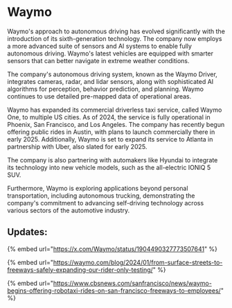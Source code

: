 # Waymo



Waymo's approach to autonomous driving has evolved significantly with the introduction of its sixth-generation technology. The company now employs a more advanced suite of sensors and AI systems to enable fully autonomous driving. Waymo's latest vehicles are equipped with smarter sensors that can better navigate in extreme weather conditions.

The company's autonomous driving system, known as the Waymo Driver, integrates cameras, radar, and lidar sensors, along with sophisticated AI algorithms for perception, behavior prediction, and planning. Waymo continues to use detailed pre-mapped data of operational areas.

Waymo has expanded its commercial driverless taxi service, called Waymo One, to multiple US cities. As of 2024, the service is fully operational in Phoenix, San Francisco, and Los Angeles. The company has recently begun offering public rides in Austin, with plans to launch commercially there in early 2025. Additionally, Waymo is set to expand its service to Atlanta in partnership with Uber, also slated for early 2025.

The company is also partnering with automakers like Hyundai to integrate its technology into new vehicle models, such as the all-electric IONIQ 5 SUV.&#x20;

Furthermore, Waymo is exploring applications beyond personal transportation, including autonomous trucking, demonstrating the company's commitment to advancing self-driving technology across various sectors of the automotive industry.

## Updates:

{% embed url="https://x.com/Waymo/status/1904490327773507641" %}

{% embed url="https://waymo.com/blog/2024/01/from-surface-streets-to-freeways-safely-expanding-our-rider-only-testing/" %}

{% embed url="https://www.cbsnews.com/sanfrancisco/news/waymo-begins-offering-robotaxi-rides-on-san-francisco-freeways-to-employees/" %}

